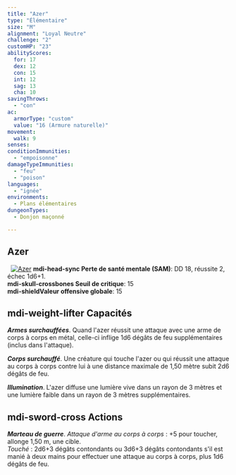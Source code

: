 ```yaml
---
title: "Azer"
type: "Élémentaire"
size: "M"
alignment: "Loyal Neutre"
challenge: "2"
customHP: "23"
abilityScores:
  for: 17
  dex: 12
  con: 15
  int: 12
  sag: 13
  cha: 10
savingThrows:
  - "con"
ac:
  armorType: "custom"
  value: "16 (Armure naturelle)"
movement:
  walk: 9
senses:
conditionImmunities:
  - "empoisonne"
damageTypeImmunities:
  - "feu"
  - "poison"
languages:
  - "ignée"
environments:
  - Plans élémentaires
dungeonTypes:
  - Donjon maçonné

---
```

## Azer
&nbsp;
[![Azer](https://www.douaratil.fr/illustrations/elementaire/azerm.png)](https://www.douaratil.fr/illustrations/elementaire/azer.jpg)
**<v-icon>mdi-head-sync</v-icon> Perte de santé mentale (SAM)**: DD 18, réussite 2, échec 1d6+1.  
**<v-icon>mdi-skull-crossbones</v-icon> Seuil de critique**: 15         
**<v-icon>mdi-shield</v-icon>Valeur offensive globale**: 15  
## <v-icon>mdi-weight-lifter</v-icon> Capacités
_**Armes surchauffées**_. Quand l'azer réussit une attaque avec une arme de corps à corps en métal, celle-ci inflige 1d6 dégâts de feu supplémentaires (inclus dans l'attaque).

_**Corps surchauffé**_. Une créature qui touche l'azer ou qui réussit une attaque au corps à corps contre lui à une distance maximale de 1,50 mètre subit 2d6 dégâts de feu.

_**Illumination**_. L'azer diffuse une lumière vive dans un rayon de 3 mètres et une lumière faible dans un rayon de 3 mètres supplémentaires.

## <v-icon>mdi-sword-cross</v-icon> Actions
_**Marteau de guerre**_. _Attaque d'arme au corps à corps_ : +5 pour toucher, allonge 1,50 m, une cible.  
_Touché_ : 2d6+3 dégâts contondants ou 3d6+3 dégâts contondants s'il est manié à deux mains pour effectuer une attaque au corps à corps, plus 1d6 dégâts de feu.
